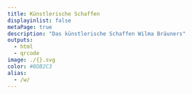 ```yaml
---
title: Künstlerische Schaffen
displayinlist: false
metaPage: true
description: "Das künstlerische Schaffen Wilma Bräuners"
outputs:
  - html
  - qrcode
image: ./{}.svg
color: #8DB2C3
alias:
  - /w/
---
```

